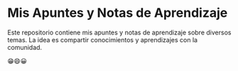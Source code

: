 # Mis Apuntes y Notas de Aprendizaje

Este repositorio contiene mis apuntes y notas de aprendizaje sobre diversos temas. 
La idea es compartir conocimientos y aprendizajes con la comunidad.

😁😄😀